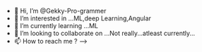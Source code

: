 - 👋 Hi, I’m @Gekky-Pro-grammer
- 👀 I’m interested in ...ML,deep Learning,Angular
- 🌱 I’m currently learning ...ML
- 💞️ I’m looking to collaborate on ...Not really...atleast currently...
- 📫 How to reach me ? -->
<!---
Gekky-Pro-grammer/Gekky-Pro-grammer is a ✨ special ✨ repository because its `README.md` (this file) appears on your GitHub profile.
You can click the Preview link to take a look at your changes.
--->
